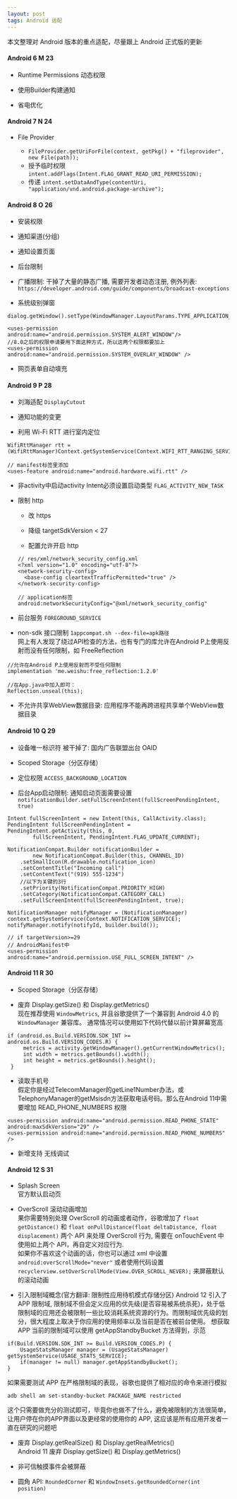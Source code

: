 ```yaml
---
layout: post
tags: Android 适配
---
```


本文整理对 Android 版本的重点适配，尽量跟上 Android 正式版的更新

#### Android 6 M 23

- Runtime Permissions 动态权限

- 使用Builder构建通知

- 省电优化

#### Android 7 N 24

- File Provider

  - `FileProvider.getUriForFile(context, getPkg() + "fileprovider", new File(path));`
  - 授予临时权限 `intent.addFlags(Intent.FLAG_GRANT_READ_URI_PERMISSION);`
  - 传递 `intent.setDataAndType(contentUri, "application/vnd.android.package-archive");`

#### Android 8 O 26

- 安装权限

- 通知渠道(分组)

- 通知设置页面

- 后台限制

- 广播限制: 干掉了大量的静态广播, 需要开发者动态注册, 例外列表: `https://developer.android.com/guide/components/broadcast-exceptions`

- 系统级别弹窗

```
dialog.getWindow().setType(WindowManager.LayoutParams.TYPE_APPLICATION_OVERLAY);

<uses-permission android:name="android.permission.SYSTEM_ALERT_WINDOW"/>
//8.0之后的权限申请要用下面这种方式，所以这两个权限都要加上
<uses-permission android:name="android.permission.SYSTEM_OVERLAY_WINDOW" />
```

- 网页表单自动填充

#### Android 9 P 28

- 刘海适配 `DisplayCutout`

- 通知功能的变更

- 利用 Wi-Fi RTT 进行室内定位

```
WifiRttManager rtt = (WifiRttManager)Context.getSystemService(Context.WIFI_RTT_RANGING_SERVICE);

// manifest标签里添加
<uses-feature android:name="android.hardware.wifi.rtt" />
```

- 非activity中启动activity Intent必须设置启动类型 `FLAG_ACTIVITY_NEW_TASK`

- 限制 http
  
  - 改 https

  - 降级 targetSdkVersion < 27

  - 配置允许开启 http

  ```
  // res/xml/network_security_config.xml
  <?xml version="1.0" encoding="utf-8"?>
  <network-security-config>
    <base-config cleartextTrafficPermitted="true" />
  </network-security-config>

  // application标签
  android:networkSecurityConfig="@xml/network_security_config"
  ```

- 前台服务 `FOREGROUND_SERVICE`

- non-sdk 接口限制 `1appcompat.sh --dex-file=apk路径`  
网上有人发现了绕过API检查的方法，也有专门的库允许在Android P上使用反射而没有任何限制，如 FreeReflection

```
//允许在Android P上使用反射而不受任何限制
implementation 'me.weishu:free_reflection:1.2.0'
 
//在App.java中加入即可：
Reflection.unseal(this);
```

- 不允许共享WebView数据目录: 应用程序不能再跨进程共享单个WebView数据目录

#### Android 10 Q 29

- 设备唯一标识符 被干掉了: 国内广告联盟出台 OAID

- Scoped Storage（分区存储）

- 定位权限 `ACCESS_BACKGROUND_LOCATION`

- 后台App启动限制: 通知启动页面需要设置`notificationBuilder.setFullScreenIntent(fullScreenPendingIntent, true)`

```
Intent fullScreenIntent = new Intent(this, CallActivity.class);
PendingIntent fullScreenPendingIntent = PendingIntent.getActivity(this, 0,
        fullScreenIntent, PendingIntent.FLAG_UPDATE_CURRENT);
 
NotificationCompat.Builder notificationBuilder =
        new NotificationCompat.Builder(this, CHANNEL_ID)
    .setSmallIcon(R.drawable.notification_icon)
    .setContentTitle("Incoming call")
    .setContentText("(919) 555-1234")
    //以下为关键的3行
    .setPriority(NotificationCompat.PRIORITY_HIGH)
    .setCategory(NotificationCompat.CATEGORY_CALL)
    .setFullScreenIntent(fullScreenPendingIntent, true);
    
NotificationManager notifyManager = (NotificationManager) context.getSystemService(Context.NOTIFICATION_SERVICE);
notifyManager.notify(notifyId, builder.build());

// if targetVersion>=29
// AndroidManifest中
<uses-permission android:name="android.permission.USE_FULL_SCREEN_INTENT" />
```

#### Android 11 R 30

- Scoped Storage（分区存储）

- 废弃 Display.getSize() 和 Display.getMetrics()  
现在推荐使用 `WindowMetrics`, 并且谷歌提供了一个兼容到 Android 4.0 的 `WindowManager` 兼容库。 通常情况可以使用如下代码代替以前计算屏幕宽高

```
if (android.os.Build.VERSION.SDK_INT >= android.os.Build.VERSION_CODES.R) {
     metrics = activity.getWindowManager().getCurrentWindowMetrics();
     int width = metrics.getBounds().width();
     int height = metrics.getBounds().height();
 }
```

- 读取手机号  
假定你是经过TelecomManager的getLine1Number办法，或TelephonyManager的getMsisdn方法获取电话号码。那么在Android 11中需要增加 READ_PHONE_NUMBERS 权限

```
<uses-permission android:name="android.permission.READ_PHONE_STATE"
android:maxSdkVersion="29" />
<uses-permission android:name="android.permission.READ_PHONE_NUMBERS" />
```

- 新增支持 无线调试

#### Android 12 S 31

- Splash Screen  
官方默认启动页

- OverScroll 滚动动画增加  
果你需要特别处理 OverScroll 的动画或者动作，谷歌增加了 `float getDistance()` 和 `float onPullDistance(float deltaDistance, float displacement)` 两个 API 来处理 OverScroll 行为, 需要在 onTouchEvent 中使用如上两个 API，再自定义对应行为.  
如果你不喜欢这个动画的话，你也可以通过 xml 中设置 `android:overScrollMode="never"` 或者使用代码设置 `recyclerview.setOverScrollMode(View.OVER_SCROLL_NEVER);` 来屏蔽默认的滚动动画

- 引入限制域概念(官方翻译: 限制性应用待机模式存储分区)
Android 12 引入了 APP 限制域, 限制域不但会定义应用的优先级(是否容易被系统杀死)，处于低限制域的应用还会被限制一些比较消耗系统资源的行为。而限制域优先级的划分，很大程度上取决于你应用的使用频率以及当前是否在被前台使用。
想获取 APP 当前的限制域可以使用 getAppStandbyBucket 方法得到，示范

```
if(Build.VERSION.SDK_INT >= Build.VERSION_CODES.P) {
    UsageStatsManager manager = (UsageStatsManager) getSystemService(USAGE_STATS_SERVICE);
    if(manager != null) manager.getAppStandbyBucket();
}
```

如果需要测试 APP 在严格限制域的表现，谷歌也提供了相对应的命令来进行模拟

```
adb shell am set-standby-bucket PACKAGE_NAME restricted
```

这个只需要做充分的测试即可，毕竟你也做不了什么，避免被限制的方法很简单，让用户停在你的APP界面以及更经常的使用你的 APP, 这应该是所有应用开发者一直在研究的问题吧

- 废弃 Display.getRealSize() 和 Display.getRealMetrics()  
Android 11 废弃 Display.getSize() 和 Display.getMetrics()

- 非可信触摸事件会被屏蔽

- 圆角 API: `RoundedCorner` 和 `WindowInsets.getRoundedCorner(int position)`

